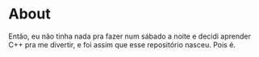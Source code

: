 # About

Então, eu não tinha nada pra fazer num sábado a noite e decidi aprender C++ pra me divertir, e foi assim que esse repositório nasceu. Pois é.